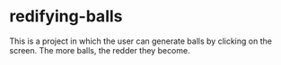# redifying-balls
This is a project in which the user can generate balls by clicking on the screen. The more balls, the redder they become.
